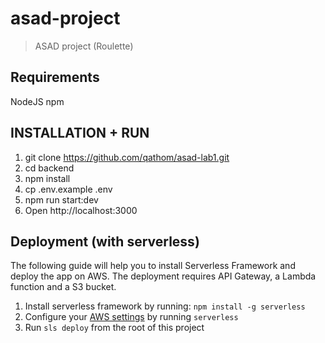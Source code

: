 # asad-project

> ASAD project (Roulette)

## Requirements

NodeJS
npm

## INSTALLATION + RUN

1. git clone https://github.com/qathom/asad-lab1.git
2. cd backend
3. npm install
4. cp .env.example .env
5. npm run start:dev
6. Open http://localhost:3000

## Deployment (with serverless)

The following guide will help you to install Serverless Framework and deploy the app on AWS.
The deployment requires API Gateway, a Lambda function and a S3 bucket.

1. Install serverless framework by running: `npm install -g serverless`
2. Configure your [AWS settings](https://www.serverless.com/framework/docs/providers/aws/guide/credentials/) by running `serverless`
3. Run `sls deploy` from the root of this project
